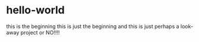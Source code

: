 # hello-world
this is the beginning
this is just the beginning
and this is just perhaps a look-away project
or NO!!!!
